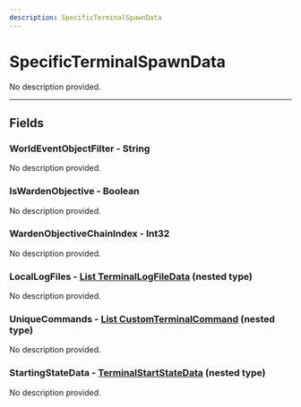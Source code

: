 ```yaml
---
description: SpecificTerminalSpawnData
---
```


# SpecificTerminalSpawnData

No description provided.

***

## Fields

### WorldEventObjectFilter - String

No description provided.

### IsWardenObjective - Boolean

No description provided.

### WardenObjectiveChainIndex - Int32

No description provided.

### LocalLogFiles - [List TerminalLogFileData](./terminallogfiledata.md) (nested type)

No description provided.

### UniqueCommands - [List CustomTerminalCommand](./customterminalcommand.md) (nested type)

No description provided.

### StartingStateData - [TerminalStartStateData](./terminalstartstatedata.md) (nested type)

No description provided.
